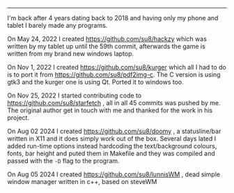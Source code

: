 
---

I'm back after 4 years dating back to 2018 and having only my phone and tablet I barely made any programs.

On May 24, 2022 I created https://github.com/su8/hackzy which was written by my tablet up until the 59th commit, afterwards the game is written from my brand new windows laptop.

On Nov 1, 2022 I created https://github.com/su8/kurger which all I had to do is to port it from https://github.com/su8/pdf2img-c. The C version is using gtk3 and the kurger one is using Qt. Ported it to windows too.

On Nov 25, 2022 I started contributing code to https://github.com/su8/starfetch , all in all 45 commits was pushed by me. The original author get in touch with me and thanked for the work in his project.

On Aug 02 2024 I created https://github.com/su8/doomy , a statusline/bar written in X11 and it does simply work out of the box. Several days lated I added run-time options instead hardcoding the text/background colours, fonts, bar height and puted them in Makefile and they was compiled and passed with the `-D` flag to the program.

On Aug 05 2024 I created https://github.com/su8/lunnisWM , dead simple window manager written in c++, based on steveWM
